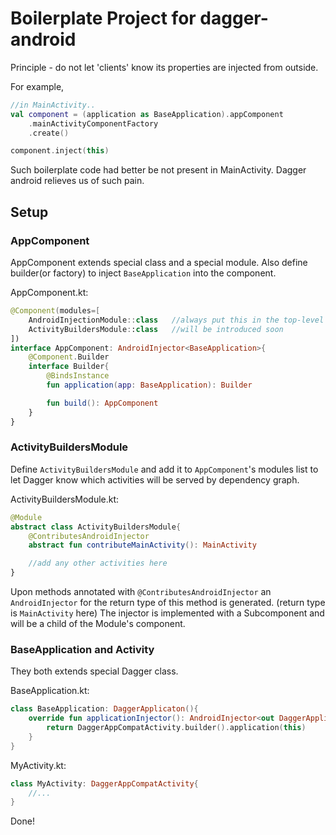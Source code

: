 # Boilerplate Project for dagger-android
Principle - do not let 'clients' know its properties are injected from outside.

For example,
```kotlin
//in MainActivity..
val component = (application as BaseApplication).appComponent
    .mainActivityComponentFactory
    .create()

component.inject(this)
```

Such boilerplate code had better be not present in MainActivity.
Dagger android relieves us of such pain.

## Setup

### AppComponent
AppComponent extends special class and a special module.
Also define builder(or factory) to inject `BaseApplication` into the component.

AppComponent.kt:
```kotlin
@Component(modules=[
    AndroidInjectionModule::class   //always put this in the top-level component - usually AppComponent
    ActivityBuildersModule::class   //will be introduced soon
])
interface AppComponent: AndroidInjector<BaseApplication>{
    @Component.Builder
    interface Builder{
        @BindsInstance
        fun application(app: BaseApplication): Builder

        fun build(): AppComponent
    }
}
```

### ActivityBuildersModule

Define `ActivityBuildersModule` and add it to `AppComponent`'s modules list to let Dagger know
which activities will be served by dependency graph. 

ActivityBuildersModule.kt:
```kotlin
@Module
abstract class ActivityBuildersModule{
    @ContributesAndroidInjector
    abstract fun contributeMainActivity(): MainActivity

    //add any other activities here
}
```

Upon methods annotated with `@ContributesAndroidInjector` an `AndroidInjector` for the
return type of this method is generated. (return type is `MainActivity` here)
The injector is implemented with a Subcomponent and will be a child of the Module's component.

### BaseApplication and Activity
They both extends special Dagger class.

BaseApplication.kt:
```kotlin
class BaseApplication: DaggerApplicaton(){
    override fun applicationInjector(): AndroidInjector<out DaggerApplication>{
        return DaggerAppCompatActivity.builder().application(this)
    }
}
```

MyActivity.kt:
```kotlin
class MyActivity: DaggerAppCompatActivity{
    //...
}
```

Done!